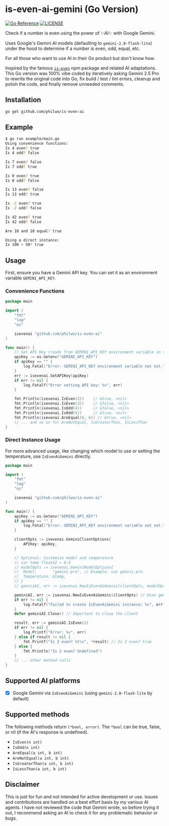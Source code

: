 # is-even-ai-gemini (Go Version)

[![Go Reference](https://pkg.go.dev/badge/github.com/philwo/is-even-ai.svg)](https://pkg.go.dev/github.com/philwo/is-even-ai)
[![LICENSE](https://img.shields.io/github/license/philwo/is-even-ai.svg?style=flat)](https://github.com/philwo/is-even-ai/blob/main/LICENSE)


Check if a number is even using the power of ✨AI✨ with Google Gemini.

Uses Google's Gemini AI models (defaulting to `gemini-2.0-flash-lite`) under the hood to determine if a number is even, odd, equal, etc.

For all those who want to use AI in their Go product but don't know how.

Inspired by the famous [`is-even`](https://www.npmjs.com/package/is-even) npm package and related AI adaptations. This Go version was 100% vibe coded by iteratively asking Gemini 2.5 Pro to rewrite the original code into Go, fix build / test / lint errors, cleanup and polish the code, and finally remove unneeded comments.

## Installation

```sh
go get github.com/philwo/is-even-ai
```

## Example

```sh
$ go run example/main.go
Using convenience functions:
Is 4 even? true
Is 4 odd? false

Is 7 even? false
Is 7 odd? true

Is 0 even? true
Is 0 odd? false

Is 13 even? false
Is 13 odd? true

Is -2 even? true
Is -2 odd? false

Is 42 even? true
Is 42 odd? false

Are 10 and 10 equal? true

Using a direct instance:
Is 100 > 50? true
```

## Usage

First, ensure you have a Gemini API key. You can set it as an environment variable `GEMINI_API_KEY`.

### Convenience Functions

```go
package main

import (
	"fmt"
	"log"
	"os"

	isevenai "github.com/philwo/is-even-ai"
)

func main() {
	// Set API Key (reads from GEMINI_API_KEY environment variable in this example)
	apiKey := os.Getenv("GEMINI_API_KEY")
	if apiKey == "" {
		log.Fatal("Error: GEMINI_API_KEY environment variable not set.")
	}
	err := isevenai.SetAPIKey(apiKey)
	if err != nil {
		log.Fatalf("Error setting API key: %v", err)
	}

	fmt.Println(isevenai.IsEven(2))    // &true, <nil>
	fmt.Println(isevenai.IsEven(3))    // &false, <nil>
	fmt.Println(isevenai.IsOdd(4))     // &false, <nil>
	fmt.Println(isevenai.IsOdd(5))     // &true, <nil>
	fmt.Println(isevenai.AreEqual(6, 6)) // &true, <nil>
	// ... and so on for AreNotEqual, IsGreaterThan, IsLessThan
}
```

### Direct Instance Usage

For more advanced usage, like changing which model to use or setting the temperature, use `IsEvenAiGemini` directly.

```go
package main

import (
	"fmt"
	"log"
	"os"

	isevenai "github.com/philwo/is-even-ai"
)

func main() {
	apiKey := os.Getenv("GEMINI_API_KEY")
	if apiKey == "" {
		log.Fatal("Error: GEMINI_API_KEY environment variable not set.")
	}

	clientOpts := isevenai.GeminiClientOptions{
		APIKey: apiKey,
	}

	// Optional: Customize model and temperature
	// var temp float32 = 0.5
	// modelOpts := isevenai.GeminiModelOptions{
	// 	Model:       "gemini-pro", // Example: use gemini-pro
	// 	Temperature: &temp,
	// }
	// geminiAI, err := isevenai.NewIsEvenAiGemini(clientOpts, modelOpts)

	geminiAI, err := isevenai.NewIsEvenAiGemini(clientOpts) // Uses gemini-2.0-flash-lite by default
	if err != nil {
		log.Fatalf("Failed to create IsEvenAiGemini instance: %v", err)
	}
	defer geminiAI.Close() // Important to close the client

	result, err := geminiAI.IsEven(2)
	if err != nil {
		log.Printf("Error: %v", err)
	} else if result != nil {
		fmt.Printf("Is 2 even? %t\n", *result) // Is 2 even? true
	} else {
		fmt.Println("Is 2 even? Undefined")
	}
	// ... other method calls
}
```

## Supported AI platforms

- [x] Google Gemini via `IsEvenAiGemini` (using `gemini-2.0-flash-lite` by default)

## Supported methods

The following methods return `(*bool, error)`. The `*bool` can be true, false, or nil (if the AI's response is undefined).

- `IsEven(n int)`
- `IsOdd(n int)`
- `AreEqual(a int, b int)`
- `AreNotEqual(a int, b int)`
- `IsGreaterThan(a int, b int)`
- `IsLessThan(a int, b int)`

## Disclaimer

This is just for fun and not intended for active development or use. Issues and contributions are handled on a best effort basis by my various AI agents. I have not reviewed the code that Gemini wrote, so before trying it out, I recommend asking an AI to check it for any problematic behavior or bugs.
